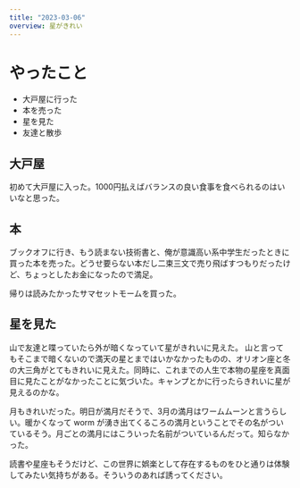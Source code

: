 ```yaml
---
title: "2023-03-06"
overview: 星がきれい
---
```


# やったこと

- 大戸屋に行った
- 本を売った
- 星を見た
- 友達と散歩

## 大戸屋

初めて大戸屋に入った。1000円払えばバランスの良い食事を食べられるのはいいなと思った。

## 本

ブックオフに行き、もう読まない技術書と、俺が意識高い系中学生だったときに買った本を売った。どうせ要らない本だし二束三文で売り飛ばすつもりだったけど、ちょっとしたお金になったので満足。

帰りは読みたかったサマセットモームを買った。

## 星を見た

山で友達と喋っていたら外が暗くなっていて星がきれいに見えた。
山と言ってもそこまで暗くないので満天の星とまではいかなかったものの、オリオン座と冬の大三角がとてもきれいに見えた。同時に、これまでの人生で本物の星座を真面目に見たことがなかったことに気づいた。キャンプとかに行ったらきれいに星が見えるのかな。

月もきれいだった。明日が満月だそうで、3月の満月はワームムーンと言うらしい。暖かくなって
worm
が湧き出てくるころの満月ということでその名がついているそう。月ごとの満月にはこういった名前がついているんだって。知らなかった。

読書や星座もそうだけど、この世界に娯楽として存在するものをひと通りは体験してみたい気持ちがある。そういうのあれば誘ってください。
